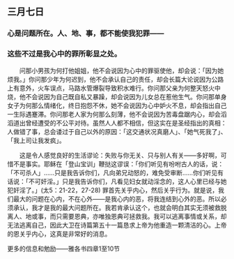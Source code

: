 ## 三月七日

### 心是问题所在。人、地、事，都不能使我犯罪——

### 这些不过是我心中的罪所彰显之处。


&emsp;&emsp;问那小男孩为何打他姐姐，他不会说因为心中的罪驱使他，却会说：「因为她烦我。」你问那少年为何迟到，他不会承认自己的责任，却会长篇大论说因为公路上有意外，火车误点，马路水管爆裂导致积水难行。你问那父亲为何整天怒火中烧，他不会说因为自己既自私又暴躁，却会说因为儿女总在惹他生气。你问那单身女子为何那么情绪化，终日抱怨不休，她不会说因为心中妒火不息，却会指出自己一生际遇蹇滞。你问那老人家为何那么刻薄，他不会说因为苦毒盘踞内心，却会滔滔道出曾经遭受的不公平对待。虽然人人都不相信，但这实在是圣经指出的真相：人做错了事，总会诿过于自己以外的原因：「这交通状况真磨人」、「她气死我了」、「我上司让我发疯」。

&emsp;&emsp;这是令人感觉良好的生活谬论：失败与你无关、只与别人有关——多好啊，可惜不是事实。耶稣在「登山宝训」鞭挞这谬误：「你们听见有吩咐古人的话，说：「不可杀人」……只是我告诉你们，凡向弟兄动怒的，难免受审断……你们听见有话说：「不可奸淫。」只是我告诉你们，凡看见妇女就动淫念的，这人心里已经与她犯奸淫了。」(太5：21-22，27-28) 罪首先关乎内心，然后关乎行为。就是说，我们最大的问题在心内，不在心外——是我心内的恶，将我连结到心外的恶。所以必须承认，我才是我的最大问题所在。我若肯承认这个，也就会明白其实无须被救脱离人、地或事，而只需要恩典，亦唯独恩典可拯救我。我可以逃离事情或关系，却无法逃离自己，因此大卫在诗篇第五十一篇恳求上帝为他重造一颗清洁的心。上帝的恩关乎内心，这真是非常好的消息。


更多的信息和勉励——雅各书四章1至10节